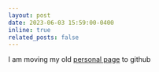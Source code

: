 ```yaml
---
layout: post
date: 2023-06-03 15:59:00-0400
inline: true
related_posts: false
---
```


I am moving my old [personal page](https://sites.google.com/site/marcandrecarbonneau/publications) to github
